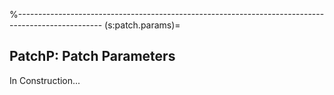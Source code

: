 %---------------------------------------------------------------------------------------------------
(s:patch.params)=
## PatchP:  Patch Parameters

In Construction...

